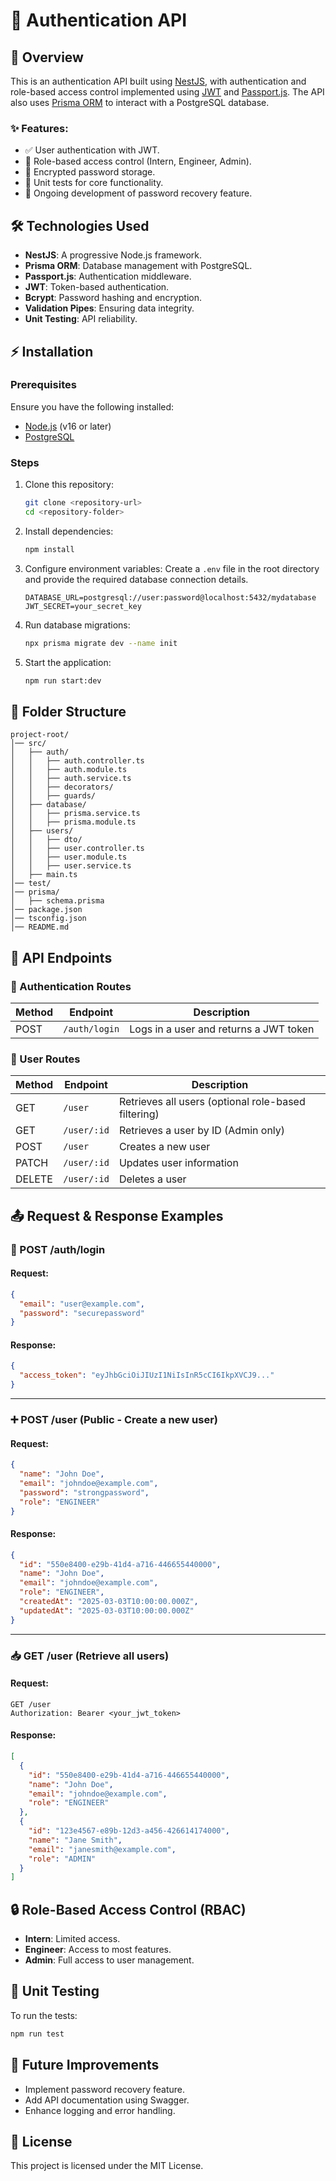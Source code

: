 # 🚀 Authentication API

## 📌 Overview

This is an authentication API built using [NestJS](https://nestjs.com/), with authentication and role-based access control implemented using [JWT](https://jwt.io/) and [Passport.js](http://www.passportjs.org/). The API also uses [Prisma ORM](https://www.prisma.io/) to interact with a PostgreSQL database.

### ✨ Features:

- ✅ User authentication with JWT.
- 🔐 Role-based access control (Intern, Engineer, Admin).
- 🔑 Encrypted password storage.
- 🧪 Unit tests for core functionality.
- 🔄 Ongoing development of password recovery feature.

## 🛠️ Technologies Used

- **NestJS**: A progressive Node.js framework.
- **Prisma ORM**: Database management with PostgreSQL.
- **Passport.js**: Authentication middleware.
- **JWT**: Token-based authentication.
- **Bcrypt**: Password hashing and encryption.
- **Validation Pipes**: Ensuring data integrity.
- **Unit Testing**: API reliability.

## ⚡ Installation

### Prerequisites

Ensure you have the following installed:

- [Node.js](https://nodejs.org/) (v16 or later)
- [PostgreSQL](https://www.postgresql.org/)

### Steps

1. Clone this repository:
   ```sh
   git clone <repository-url>
   cd <repository-folder>
   ```
2. Install dependencies:
   ```sh
   npm install
   ```
3. Configure environment variables:
   Create a `.env` file in the root directory and provide the required database connection details.
   ```env
   DATABASE_URL=postgresql://user:password@localhost:5432/mydatabase
   JWT_SECRET=your_secret_key
   ```
4. Run database migrations:
   ```sh
   npx prisma migrate dev --name init
   ```
5. Start the application:
   ```sh
   npm run start:dev
   ```

## 📂 Folder Structure

```
project-root/
│── src/
│   ├── auth/
│   │   ├── auth.controller.ts
│   │   ├── auth.module.ts
│   │   ├── auth.service.ts
│   │   ├── decorators/
│   │   ├── guards/
│   ├── database/
│   │   ├── prisma.service.ts
│   │   ├── prisma.module.ts
│   ├── users/
│   │   ├── dto/
│   │   ├── user.controller.ts
│   │   ├── user.module.ts
│   │   ├── user.service.ts
│   ├── main.ts
│── test/
│── prisma/
│   ├── schema.prisma
│── package.json
│── tsconfig.json
│── README.md
```

## 🔗 API Endpoints

### 🔑 Authentication Routes

| Method | Endpoint      | Description                            |
| ------ | ------------- | -------------------------------------- |
| POST   | `/auth/login` | Logs in a user and returns a JWT token |

### 👥 User Routes

| Method | Endpoint    | Description                                         |
| ------ | ----------- | --------------------------------------------------- |
| GET    | `/user`     | Retrieves all users (optional role-based filtering) |
| GET    | `/user/:id` | Retrieves a user by ID (Admin only)                 |
| POST   | `/user`     | Creates a new user                                  |
| PATCH  | `/user/:id` | Updates user information                            |
| DELETE | `/user/:id` | Deletes a user                                      |

## 📤 Request & Response Examples

### **🔐 POST /auth/login**
#### **Request:**
```json
{
  "email": "user@example.com",
  "password": "securepassword"
}
```
#### **Response:**
```json
{
  "access_token": "eyJhbGciOiJIUzI1NiIsInR5cCI6IkpXVCJ9..."
}
```
---

### **➕ POST /user** (Public - Create a new user)
#### **Request:**
```json
{
  "name": "John Doe",
  "email": "johndoe@example.com",
  "password": "strongpassword",
  "role": "ENGINEER"
}
```
#### **Response:**
```json
{
  "id": "550e8400-e29b-41d4-a716-446655440000",
  "name": "John Doe",
  "email": "johndoe@example.com",
  "role": "ENGINEER",
  "createdAt": "2025-03-03T10:00:00.000Z",
  "updatedAt": "2025-03-03T10:00:00.000Z"
}
```
---

### **📥 GET /user** (Retrieve all users)
#### **Request:**  
```http
GET /user
Authorization: Bearer <your_jwt_token>
```
#### **Response:**
```json
[
  {
    "id": "550e8400-e29b-41d4-a716-446655440000",
    "name": "John Doe",
    "email": "johndoe@example.com",
    "role": "ENGINEER"
  },
  {
    "id": "123e4567-e89b-12d3-a456-426614174000",
    "name": "Jane Smith",
    "email": "janesmith@example.com",
    "role": "ADMIN"
  }
]
```

## 🔒 Role-Based Access Control (RBAC)

- **Intern**: Limited access.
- **Engineer**: Access to most features.
- **Admin**: Full access to user management.

## 🧪 Unit Testing

To run the tests:

```sh
npm run test
```

## 🚀 Future Improvements

- Implement password recovery feature.
- Add API documentation using Swagger.
- Enhance logging and error handling.

## 📜 License

This project is licensed under the MIT License.

